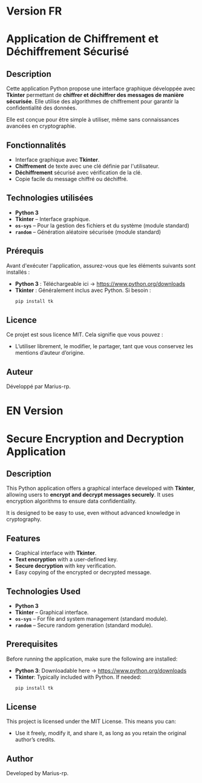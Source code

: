 # Version FR
# Application de Chiffrement et Déchiffrement Sécurisé

## Description
Cette application Python propose une interface graphique développée avec **Tkinter** permettant de **chiffrer et déchiffrer des messages de manière sécurisée**. Elle utilise des algorithmes de chiffrement pour garantir la confidentialité des données.

Elle est conçue pour être simple à utiliser, même sans connaissances avancées en cryptographie.

## Fonctionnalités
- Interface graphique avec **Tkinter**.
- **Chiffrement** de texte avec une clé définie par l'utilisateur.
- **Déchiffrement** sécurisé avec vérification de la clé.
- Copie facile du message chiffré ou déchiffré.

## Technologies utilisées
- **Python 3**
- **Tkinter** – Interface graphique.
- **`os-sys`** – Pour la gestion des fichiers et du système (module standard)
- **`random`** – Génération aléatoire sécurisée (module standard)

## Prérequis

Avant d'exécuter l'application, assurez-vous que les éléments suivants sont installés :

- **Python 3** : Téléchargeable ici -> https://www.python.org/downloads
- **Tkinter** : Généralement inclus avec Python. Si besoin :
  ```bash
  pip install tk

## Licence
Ce projet est sous licence MIT. Cela signifie que vous pouvez :

- L’utiliser librement, le modifier, le partager, tant que vous conservez les mentions d’auteur d’origine.

## Auteur
Développé par Marius-rp.

# EN Version 

# Secure Encryption and Decryption Application

## Description  
This Python application offers a graphical interface developed with **Tkinter**, allowing users to **encrypt and decrypt messages securely**. It uses encryption algorithms to ensure data confidentiality.  

It is designed to be easy to use, even without advanced knowledge in cryptography.  

## Features  
- Graphical interface with **Tkinter**.  
- **Text encryption** with a user-defined key.  
- **Secure decryption** with key verification.  
- Easy copying of the encrypted or decrypted message.

## Technologies Used  
- **Python 3**  
- **Tkinter** – Graphical interface.  
- **`os-sys`** – For file and system management (standard module).  
- **`random`** – Secure random generation (standard module).  

## Prerequisites

Before running the application, make sure the following are installed:  

- **Python 3**: Downloadable here -> https://www.python.org/downloads  
- **Tkinter**: Typically included with Python. If needed:  
  ```bash
  pip install tk  
  ```

## License  
This project is licensed under the MIT License. This means you can:  

- Use it freely, modify it, and share it, as long as you retain the original author’s credits.

## Author  
Developed by Marius-rp.
